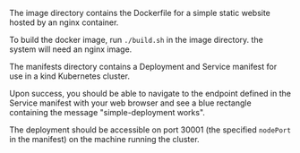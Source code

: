 The image directory contains the Dockerfile for a simple static website hosted by an nginx container.

To build the docker image, run `./build.sh` in the image directory. the system will need an nginx image.

The manifests directory contains a Deployment and Service manifest for use in a kind Kubernetes cluster.

Upon success, you should be able to navigate to the endpoint defined in the Service manifest with your web browser and see a blue rectangle containing the message "simple-deployment works".

The deployment should be accessible on port 30001 (the specified `nodePort` in the manifest) on the machine running the cluster.